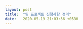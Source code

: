 ```yaml
---
layout: post
title:  "팀 프로젝트 진행사항 정리"
date:   2020-05-19 21:03:36 +0530
---
```



[jekyll-docs]: https://jekyllrb.com/docs/home
[jekyll-gh]:   https://github.com/jekyll/jekyll
[jekyll-talk]: https://talk.jekyllrb.com/
